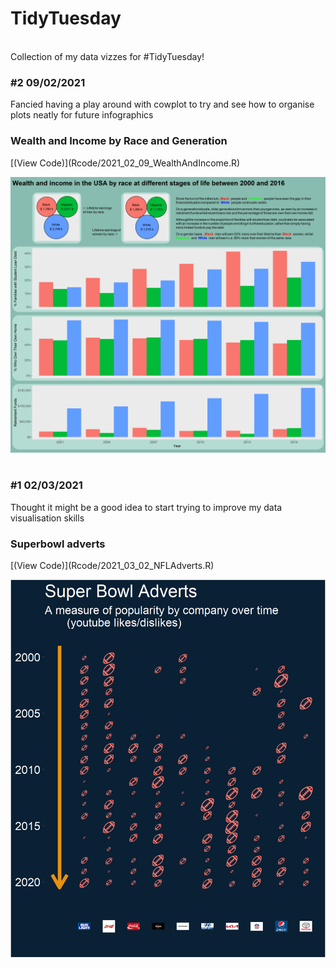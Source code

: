 # TidyTuesday
<br>
Collection of my data vizzes for #TidyTuesday!

<br>

### #2 09/02/2021

Fancied having a play around with cowplot to try and see how to organise plots neatly for future infographics
<br>
<h3>Wealth and Income by Race and Generation</h3> 
[(View Code)](Rcode/2021_02_09_WealthAndIncome.R)

![](plots/2021_02_09_WealthAndIncome.png)
<br>
<br>

### #1 02/03/2021

Thought it might be a good idea to start trying to improve my data visualisation skills
<br>
<h3>Superbowl adverts</h3> 
[(View Code)](Rcode/2021_03_02_NFLAdverts.R)

![](plots/2021_03_02_NFLAdverts.png)